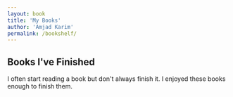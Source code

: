```yaml
---
layout: book
title: 'My Books'
author: 'Amjad Karim'
permalink: /bookshelf/
---
```


## Books I've Finished
I often start reading a book but don't always finish it. I enjoyed these books enough to finish them. 

<!-- <small>This excellent visualisation was developed by petar gyurov, you can find the [repo here](https://github.com/petargyurov/virtual-bookshelf).</small> -->
